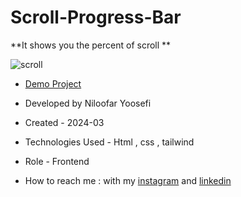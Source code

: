 # Scroll-Progress-Bar
**It shows you the percent of scroll **

![scroll](https://github.com/niloufar-yousefi/Scroll-Progress-Bar/assets/156951582/c92aaecd-7ae9-4e04-89ce-4bec36681d46)


- [Demo Project](https://niloufar-yousefi.github.io/Scroll-Progress-Bar/)

- Developed by Niloofar Yoosefi

- Created - 2024-03

- Technologies Used - Html , css , tailwind 


- Role - Frontend

- How to reach me : with my [instagram](https://github.com/niloufar-yousefi) and [linkedin](https://www.linkedin.com/in/niloofar-yoosefikhorram-242742143/)
